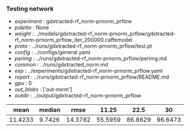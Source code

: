### Testing network
- *experiment* : gdxtracted-rf_norm-prnorm_prflow
- *palette* : None
- *weight* : ../models/gdxtracted-rf_norm-prnorm_prflow/gdxtracted-rf_norm-prnorm_prflow_iter_200000.caffemodel
- *proto* : ../runs/gdxtracted-rf_norm-prnorm_prflow/test.pt
- *config* : ../configs/general.yaml
- *perimg* : ../runs/gdxtracted-rf_norm-prnorm_prflow/perimg.md
- *common* : ../runs/gdxtracted_norm.md
- *exp* : ../experiments/gdxtracted-rf_norm-prnorm_prflow.yaml
- *report* : ../runs/gdxtracted-rf_norm-prnorm_prflow/README.md
- *gpu* : 0
- *out_blobs* : ['out-norm']
- *outdir* : ../output/gdxtracted-rf_norm-prnorm_prflow

mean | median | rmse | 11.25 | 22.5 | 30
---- | ------ | ---- | ----- | ---- | --
11.4233 | 9.7426 | 14.3782 | 55.5959 | 86.8629 | 96.6473
